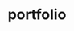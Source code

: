 ---
description: my photography highlights
#lastmod: 2024-05-24
title: portfolio
menus:
    main:
        name: portfolio
        weight: -1
---